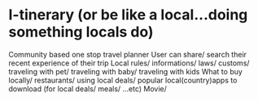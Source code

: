 # I-tinerary (or be like a local...doing something locals do)
Community based one stop travel planner
User can share/ search their recent experience of their trip 
Local rules/ informations/ laws/ customs/ traveling with pet/ traveling with baby/ traveling with kids
What to buy locally/ restaurants/ using local deals/ popular local(country)apps to download (for local deals/ meals/ ...etc)
Movie/
